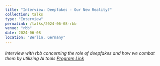 ```yaml
---
title: "Interview: Deepfakes - Our New Reality?"
collection: talks
type: "Interview"
permalink: /talks/2024-06-08-rbb
venue: "rbb"
date: 2024-06-08
location: "Berlin, Germany"
---
```


###### Interview with rbb concerning the role of deepfakes and how we combat them by utilizing AI tools [Program Link](https://www.radioeins.de/programm/sendungen/sondersendung/re-publica-2024/beitraege/deepfakes---our-new-reality--.html#top) 
